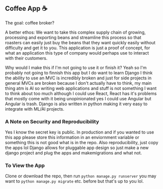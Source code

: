 ## Coffee App ☕

The goal: coffee broker?


A better ethos: We want to take this complex supply chain of growing, processing and exporting beans and streamline this process so that roasters can easily just buy the beans that they want quickly easily without difficulty and get it to you. This application is just a proof of concept, for what an application this type of company would perhaps use to interact with their customers.


Why would I make this if I'm not going to use it or finish it? Yeah so I'm probably not going to finnish this app but I do want to learn Django I think the ability to use an MVC is incredibly broken and just for side projects in general MVCs are broken because I don't actually have to think, my main thing atm is AI so writing web applications and stuff is not something I want to think about too much although I could use React, React has it's problems that mostly come with it being unopinionated yes I could use Angular but Angular is trash. Django is also written in python making it very easy to integrate with ML/AI projects.


### A Note on Security and Reproducibility

Yes I know the secret key is public. In production and if you wanted to use this app please store this information in an enviornment variable or something this is not good what is in the repo. Also reproducibility, just copy the apps lol Django allows for pluggable app design so just make a new django project and plug the apps and makemigrations and what not.


### To View the App

Clone or download the repo, then run `python manage.py runserver` you may want to `python manage.py migrate` etc. before but that's up to you lol.